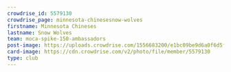 ```yaml
---
crowdrise_id: 5579130
crowdrise_page: minnesota-chinesesnow-wolves
firstname: Minnesota Chineses 
lastname: Snow Wolves
team: moca-spike-150-ambassadors
post-image: https://uploads.crowdrise.com/1556683200/e1bc09be9d6a0f6d5f0e3f62728a59ab.jpg
card-image: https://cdn.crowdrise.com/v2/photo/file/member/5579130
type: club
---
```

